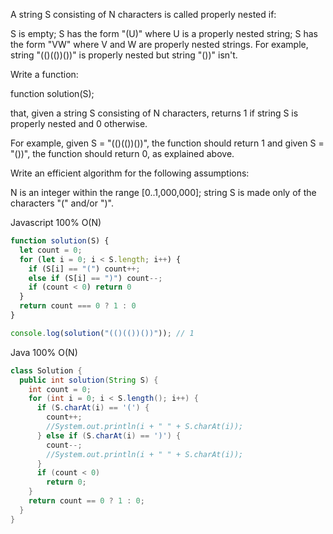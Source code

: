A string S consisting of N characters is called properly nested if:

S is empty;
S has the form "(U)" where U is a properly nested string;
S has the form "VW" where V and W are properly nested strings.
For example, string "(()(())())" is properly nested but string "())" isn't.

Write a function:

function solution(S);

that, given a string S consisting of N characters, returns 1 if string S is properly nested and 0 otherwise.

For example, given S = "(()(())())", the function should return 1 and given S = "())", the function should return 0, as explained above.

Write an efficient algorithm for the following assumptions:

N is an integer within the range [0..1,000,000];
string S is made only of the characters "(" and/or ")".



Javascript 100% O(N)
```javascript
function solution(S) {
  let count = 0;
  for (let i = 0; i < S.length; i++) {
    if (S[i] == "(") count++;
    else if (S[i] == ")") count--;
    if (count < 0) return 0
  }
  return count === 0 ? 1 : 0
}

console.log(solution("(()(())())")); // 1

```

Java 100% O(N)
```java
class Solution {
  public int solution(String S) {
    int count = 0;
    for (int i = 0; i < S.length(); i++) {
      if (S.charAt(i) == '(') {
        count++;
        //System.out.println(i + " " + S.charAt(i));
      } else if (S.charAt(i) == ')') {
        count--;
        //System.out.println(i + " " + S.charAt(i));
      }
      if (count < 0)
        return 0;
    }
    return count == 0 ? 1 : 0;
  }
}

```